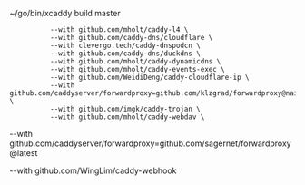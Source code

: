 ~/go/bin/xcaddy build master
```
          --with github.com/mholt/caddy-l4 \
          --with github.com/caddy-dns/cloudflare \
          --with clevergo.tech/caddy-dnspodcn \
          --with github.com/caddy-dns/duckdns \
          --with github.com/mholt/caddy-dynamicdns \
          --with github.com/mholt/caddy-events-exec \
          --with github.com/WeidiDeng/caddy-cloudflare-ip \
          --with github.com/caddyserver/forwardproxy=github.com/klzgrad/forwardproxy@naive \
          --with github.com/imgk/caddy-trojan \
          --with github.com/mholt/caddy-webdav \
```
--with github.com/caddyserver/forwardproxy=github.com/sagernet/forwardproxy@latest

--with github.com/WingLim/caddy-webhook
